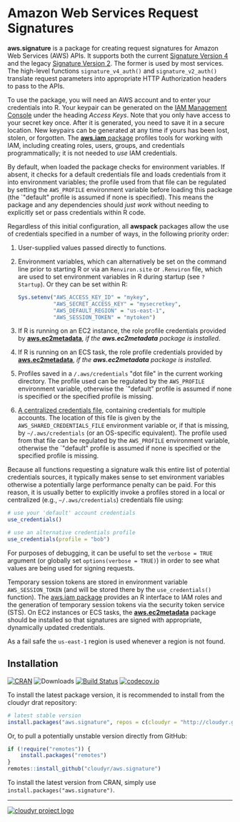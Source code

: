 # Amazon Web Services Request Signatures

**aws.signature** is a package for creating request signatures for Amazon Web Services (AWS) APIs. It supports both the current [Signature Version 4](http://docs.aws.amazon.com/general/latest/gr/signature-version-4.html) and the legacy [Signature Version 2](http://docs.aws.amazon.com/general/latest/gr/signature-version-2.html). The former is used by most services. The high-level functions `signature_v4_auth()` and `signature_v2_auth()` translate request parameters into appropriate HTTP Authorization headers to pass to the APIs.

To use the package, you will need an AWS account and to enter your credentials into R. Your keypair can be generated on the [IAM Management Console](https://aws.amazon.com/) under the heading *Access Keys*. Note that you only have access to your secret key once. After it is generated, you need to save it in a secure location. New keypairs can be generated at any time if yours has been lost, stolen, or forgotten. The [**aws.iam** package](https://github.com/cloudyr/aws.iam) profiles tools for working with IAM, including creating roles, users, groups, and credentials programmatically; it is not needed to *use* IAM credentials.

By default, when loaded the package checks for environment variables. If absent, it checks for a default credentials file and loads credentials from it into environment variables; the profile used from that file can be regulated by setting the `AWS_PROFILE` environment variable before loading this package (the `"default" profile is assumed if none is specified). This means the package and any dependencies should *just work* without needing to explicitly set or pass credentials within R code.

Regardless of this initial configuration, all **awspack** packages allow the use of credentials specified in a number of ways, in the following priority order:

 1. User-supplied values passed directly to functions.
 2. Environment variables, which can alternatively be set on the command line prior to starting R or via an `Renviron.site` or `.Renviron` file, which are used to set environment variables in R during startup (see `? Startup`). Or they can be set within R:
 
    ```R
    Sys.setenv("AWS_ACCESS_KEY_ID" = "mykey",
               "AWS_SECRET_ACCESS_KEY" = "mysecretkey",
               "AWS_DEFAULT_REGION" = "us-east-1",
               "AWS_SESSION_TOKEN" = "mytoken")
    ```
 3. If R is running on an EC2 instance, the role profile credentials provided by [**aws.ec2metadata**](https://cran.r-project.org/package=aws.ec2metadata), *if the **aws.ec2metadata** package is installed*.
 4. If R is running on an ECS task, the role profile credentials provided by [**aws.ec2metadata**](https://cran.r-project.org/package=aws.ec2metadata), *if the **aws.ec2metadata** package is installed*.
 5. Profiles saved in a `/.aws/credentials` "dot file" in the current working directory. The profile used can be regulated by the `AWS_PROFILE` environment variable, otherwise the `"default" profile is assumed if none is specified or the specified profile is missing.
 6. [A centralized credentials file](https://blogs.aws.amazon.com/security/post/Tx3D6U6WSFGOK2H/A-New-and-Standardized-Way-to-Manage-Credentials-in-the-AWS-SDKs), containing credentials for multiple accounts. The location of this file is given by the `AWS_SHARED_CREDENTIALS_FILE` environment variable or, if that is missing, by `~/.aws/credentials` (or an OS-specific equivalent). The profile used from that file can be regulated by the `AWS_PROFILE` environment variable, otherwise the `"default" profile is assumed if none is specified or the specified profile is missing.

Because all functions requesting a signature walk this entire list of potential credentials sources, it typically makes sense to set environment variables otherwise a potentially large performance penalty can be paid. For this reason, it is usually better to explicitly invoke a profiles stored in a local or centralized (e.g., `~/.aws/credentials`) credentials file using:

```R
# use your 'default' account credentials
use_credentials()

# use an alternative credentials profile
use_credentials(profile = "bob")
```

For purposes of debugging, it can be useful to set the `verbose = TRUE` argument (or globally set `options(verbose = TRUE)`) in order to see what values are being used for signing requests.

Temporary session tokens are stored in environment variable `AWS_SESSION_TOKEN` (and will be stored there by the `use_credentials()` function). The [aws.iam package](https://github.com/cloudyr/aws.iam/) provides an R interface to IAM roles and the generation of temporary session tokens via the security token service (STS). On EC2 instances or ECS tasks, the [**aws.ec2metadata**](https://cran.r-project.org/package=aws.ec2metadata) package should be installed so that signatures are signed with appropriate, dynamically updated credentials.

As a fail safe the `us-east-1` region is used whenever a region is not found.

## Installation

[![CRAN](https://www.r-pkg.org/badges/version/aws.signature)](https://cran.r-project.org/package=aws.signature)
![Downloads](https://cranlogs.r-pkg.org/badges/aws.signature)
[![Build Status](https://travis-ci.org/cloudyr/aws.signature.png?branch=master)](https://travis-ci.org/cloudyr/aws.signature) 
[![codecov.io](https://codecov.io/github/cloudyr/aws.signature/coverage.svg?branch=master)](https://codecov.io/github/cloudyr/aws.signature?branch=master)

To install the latest package version, it is recommended to install from the cloudyr drat repository:

```R
# latest stable version
install.packages("aws.signature", repos = c(cloudyr = "http://cloudyr.github.io/drat", getOption("repos")))
```

Or, to pull a potentially unstable version directly from GitHub:

```R
if (!require("remotes")) {
    install.packages("remotes")
}
remotes::install_github("cloudyr/aws.signature")
```

To install the latest version from CRAN, simply use `install.packages("aws.signature")`.

---
[![cloudyr project logo](http://i.imgur.com/JHS98Y7.png)](https://github.com/cloudyr)
